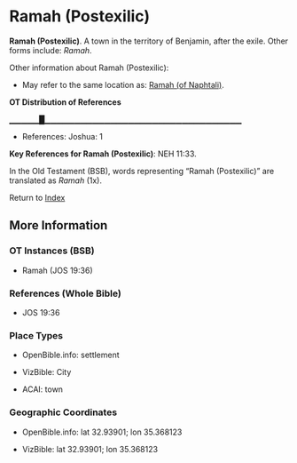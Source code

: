 # Ramah (Postexilic)
**Ramah (Postexilic)**. 
A town in the territory of Benjamin, after the exile. 
Other forms include: 
*Ramah*. 




Other information about Ramah (Postexilic):


* May refer to the same location as: 
[Ramah (of Naphtali)](Ramah.3.md). 


**OT Distribution of References**

▁▁▁▁▁█▁▁▁▁▁▁▁▁▁▁▁▁▁▁▁▁▁▁▁▁▁▁▁▁▁▁▁▁▁▁▁▁▁
* References: Joshua: 1



**Key References for Ramah (Postexilic)**: 
NEH 11:33. 


In the Old Testament (BSB), words representing “Ramah (Postexilic)” are translated as 
*Ramah* (1x). 




Return to [Index](00-Index.md)

## More Information

### OT Instances (BSB)

* Ramah (JOS 19:36)



### References (Whole Bible)

* JOS 19:36


### Place Types

* OpenBible.info: settlement

* VizBible: City

* ACAI: town



### Geographic Coordinates

* OpenBible.info: lat 32.93901; lon 35.368123

* VizBible: lat 32.93901; lon 35.368123




